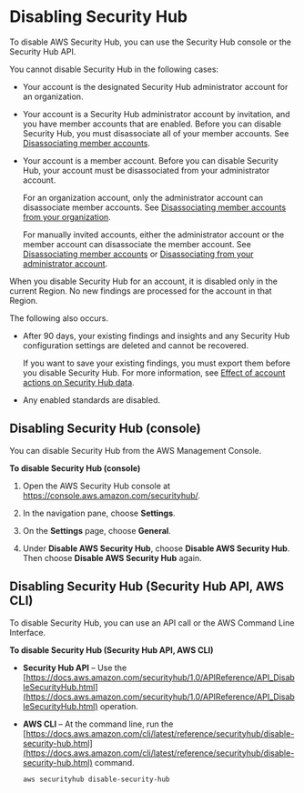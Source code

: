 # Disabling Security Hub<a name="securityhub-disable"></a>

To disable AWS Security Hub, you can use the Security Hub console or the Security Hub API\.

You cannot disable Security Hub in the following cases:
+ Your account is the designated Security Hub administrator account for an organization\.
+ Your account is a Security Hub administrator account by invitation, and you have member accounts that are enabled\. Before you can disable Security Hub, you must disassociate all of your member accounts\. See [Disassociating member accounts](securityhub-disassociate-members.md)\.
+ Your account is a member account\. Before you can disable Security Hub, your account must be disassociated from your administrator account\.

  For an organization account, only the administrator account can disassociate member accounts\. See [Disassociating member accounts from your organization](accounts-orgs-disassociate.md)\.

  For manually invited accounts, either the administrator account or the member account can disassociate the member account\. See [Disassociating member accounts](securityhub-disassociate-members.md) or [Disassociating from your administrator account](securityhub-disassociate-from-admin.md)\.

When you disable Security Hub for an account, it is disabled only in the current Region\. No new findings are processed for the account in that Region\.

The following also occurs\.
+ After 90 days, your existing findings and insights and any Security Hub configuration settings are deleted and cannot be recovered\.

  If you want to save your existing findings, you must export them before you disable Security Hub\. For more information, see [Effect of account actions on Security Hub data](securityhub-data-retention.md)\.
+ Any enabled standards are disabled\.

## Disabling Security Hub \(console\)<a name="securityhub-disable-console"></a>

You can disable Security Hub from the AWS Management Console\.

**To disable Security Hub \(console\)**

1. Open the AWS Security Hub console at [https://console\.aws\.amazon\.com/securityhub/](https://console.aws.amazon.com/securityhub/)\.

1. In the navigation pane, choose **Settings**\.

1. On the **Settings** page, choose **General**\.

1. Under **Disable AWS Security Hub**, choose **Disable AWS Security Hub**\. Then choose **Disable AWS Security Hub** again\.

## Disabling Security Hub \(Security Hub API, AWS CLI\)<a name="securityhub-disable-api"></a>

To disable Security Hub, you can use an API call or the AWS Command Line Interface\.

**To disable Security Hub \(Security Hub API, AWS CLI\)**
+ **Security Hub API** – Use the [https://docs.aws.amazon.com/securityhub/1.0/APIReference/API_DisableSecurityHub.html](https://docs.aws.amazon.com/securityhub/1.0/APIReference/API_DisableSecurityHub.html) operation\.
+ **AWS CLI** – At the command line, run the [https://docs.aws.amazon.com/cli/latest/reference/securityhub/disable-security-hub.html](https://docs.aws.amazon.com/cli/latest/reference/securityhub/disable-security-hub.html) command\.

  ```
  aws securityhub disable-security-hub
  ```